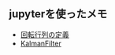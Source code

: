 ## jupyterを使ったメモ

- [回転行列の定義](http://nbviewer.jupyter.org/github/eisoku9618/kuroiwa_demos/blob/master/python/jupyter/coordinate/coordinate.ipynb)
- [KalmanFilter](http://nbviewer.jupyter.org/github/eisoku9618/kuroiwa_demos/blob/master/python/jupyter/optimization/KalmanFilter.ipynb)
